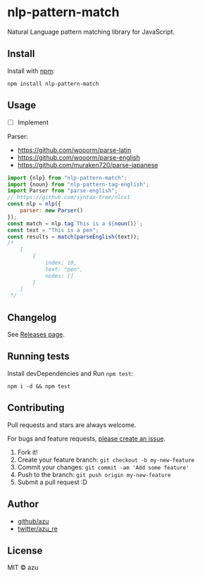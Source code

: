 # nlp-pattern-match

Natural Language pattern matching library for JavaScript.

## Install

Install with [npm](https://www.npmjs.com/):

    npm install nlp-pattern-match

## Usage

- [ ] Implement

Parser:

- https://github.com/wooorm/parse-latin
- https://github.com/wooorm/parse-english
- https://github.com/muraken720/parse-japanese


```js
import {nlp} from "nlp-pattern-match";
import {noun} from "nlp-pattern-tag-english";
import Parser from "parse-english";
// https://github.com/syntax-tree/nlcst
const nlp = nlp({
    parser: new Parser()
});
const match = nlp.tag`This is a ${noun()}`;
const text = "This is a pen";
const results = match(parseEnglish(text));
/*
    [
        {
            index: 10,
            text: "pen",
            nodes: []
        }
    ]
 */
```


## Changelog

See [Releases page](https://github.com/azu/nlp-pattern-match/releases).

## Running tests

Install devDependencies and Run `npm test`:

    npm i -d && npm test

## Contributing

Pull requests and stars are always welcome.

For bugs and feature requests, [please create an issue](https://github.com/azu/nlp-pattern-match/issues).

1. Fork it!
2. Create your feature branch: `git checkout -b my-new-feature`
3. Commit your changes: `git commit -am 'Add some feature'`
4. Push to the branch: `git push origin my-new-feature`
5. Submit a pull request :D

## Author

- [github/azu](https://github.com/azu)
- [twitter/azu_re](https://twitter.com/azu_re)

## License

MIT © azu
